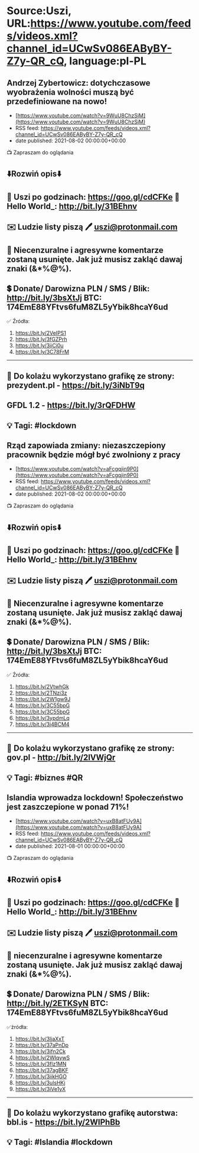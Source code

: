 # Source:Uszi, URL:https://www.youtube.com/feeds/videos.xml?channel_id=UCwSv086EAByBY-Z7y-QR_cQ, language:pl-PL

## Andrzej Zybertowicz: dotychczasowe wyobrażenia wolności muszą być przedefiniowane na nowo!
 - [https://www.youtube.com/watch?v=9WuU8ChzSjM](https://www.youtube.com/watch?v=9WuU8ChzSjM)
 - RSS feed: https://www.youtube.com/feeds/videos.xml?channel_id=UCwSv086EAByBY-Z7y-QR_cQ
 - date published: 2021-08-02 00:00:00+00:00

📺 Zapraszam do oglądania

⬇️Rozwiń opis⬇️
------------------------------------------------------------
👀 Uszi po godzinach: https://goo.gl/cdCFKe
👀 Hello World_: http://bit.ly/31BEhnv
------------------------------------------------------------
✉️ Ludzie listy piszą 
🖊️ uszi@protonmail.com
------------------------------------------------------------
👺 Niecenzuralne i agresywne komentarze zostaną usunięte.  Jak już musisz zakląć dawaj znaki (&*%@%).
------------------------------------------------------------
💲 Donate/ Darowizna
PLN / SMS / Blik: http://bit.ly/3bsXtJj
BTC: 174EmE88YFtvs6fuM8ZL5yYbik8hcaY6ud
-------------------------------------------------------------
✅ Źródła:
1. https://bit.ly/2VeIPS1
2. https://bit.ly/3fGZPrh
3. https://bit.ly/3jiCi0u
4. https://bit.ly/3C78FrM
---------------------------------------------------------------
🎴 Do kolażu wykorzystano grafikę ze strony:
prezydent.pl - https://bit.ly/3iNbT9q
---
GFDL 1.2 - https://bit.ly/3rQFDHW
---------------------------------------------------------------
💡 Tagi: #lockdown
--------------------------------------------------------------

## Rząd zapowiada zmiany: niezaszczepiony pracownik będzie mógł być zwolniony z pracy
 - [https://www.youtube.com/watch?v=aFcgqjin9P0](https://www.youtube.com/watch?v=aFcgqjin9P0)
 - RSS feed: https://www.youtube.com/feeds/videos.xml?channel_id=UCwSv086EAByBY-Z7y-QR_cQ
 - date published: 2021-08-02 00:00:00+00:00

📺 Zapraszam do oglądania

⬇️Rozwiń opis⬇️
------------------------------------------------------------
👀 Uszi po godzinach: https://goo.gl/cdCFKe
👀 Hello World_: http://bit.ly/31BEhnv
------------------------------------------------------------
✉️ Ludzie listy piszą 
🖊️ uszi@protonmail.com
------------------------------------------------------------
👺 Niecenzuralne i agresywne komentarze zostaną usunięte.  Jak już musisz zakląć dawaj znaki (&*%@%).
------------------------------------------------------------
💲 Donate/ Darowizna
PLN / SMS / Blik: http://bit.ly/3bsXtJj
BTC: 174EmE88YFtvs6fuM8ZL5yYbik8hcaY6ud
-------------------------------------------------------------
✅ Źródła:
1. https://bit.ly/2VtwhGk
2. https://bit.ly/2TNzi3z
3. https://bit.ly/2W1gw9J
4. https://bit.ly/3C55bpG
5. https://bit.ly/3C55bpG
6. https://bit.ly/3ypdmLq
7. https://bit.ly/3j4BCM4
---------------------------------------------------------------
🎴 Do kolażu wykorzystano grafikę ze strony:
gov.pl - http://bit.ly/2lVWjQr
---------------------------------------------------------------
💡 Tagi: #biznes #QR
--------------------------------------------------------------

## Islandia wprowadza lockdown! Społeczeństwo jest zaszczepione w ponad 71%!
 - [https://www.youtube.com/watch?v=uxB8atFUy9A](https://www.youtube.com/watch?v=uxB8atFUy9A)
 - RSS feed: https://www.youtube.com/feeds/videos.xml?channel_id=UCwSv086EAByBY-Z7y-QR_cQ
 - date published: 2021-08-01 00:00:00+00:00

📺 Zapraszam do oglądania

⬇️Rozwiń opis⬇️
------------------------------------------------------------
👀 Uszi po godzinach: https://goo.gl/cdCFKe
👀 Hello World_: http://bit.ly/31BEhnv
------------------------------------------------------------
✉️ Ludzie listy piszą 
🖊️ uszi@protonmail.com
------------------------------------------------------------
👺 niecenzuralne i agresywne komentarze zostaną usunięte.  Jak już musisz zakląć dawaj znaki (&*%@%).
------------------------------------------------------------
💲 Donate/ Darowizna
PLN / SMS / Blik: http://bit.ly/2ETKSyN
BTC: 174EmE88YFtvs6fuM8ZL5yYbik8hcaY6ud
---------------------------------------------------------------
✅źródła:
1. https://bit.ly/3ljaXxT
2. https://bit.ly/37aPnDp
3. https://bit.ly/3ifn2Ck
4. https://bit.ly/2WIqywS
5. https://bit.ly/3flz1MN
6. https://bit.ly/37agBKF
7. https://bit.ly/3iikHGO
8. https://bit.ly/3ulsHKj
9. https://bit.ly/3iVe1yX
---------------------------------------------------------------
🎴 Do kolażu wykorzystano grafikę autorstwa: 
bbl.is - https://bit.ly/2WIPhBb
---------------------------------------------------------------
💡 Tagi: #Islandia #lockdown
--------------------------------------------------------------

